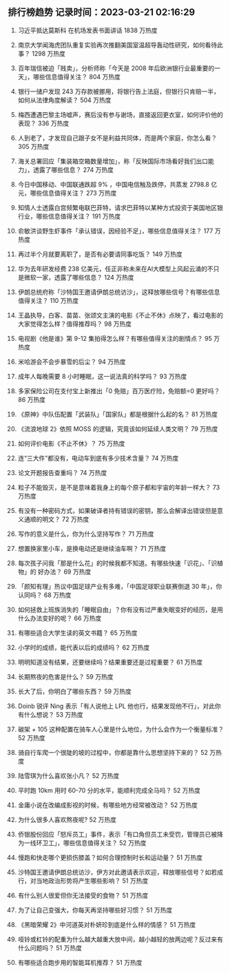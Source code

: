 
## 排行榜趋势 记录时间：2023-03-21 02:16:29
  
  1. 习近平抵达莫斯科 在机场发表书面讲话 1838 万热度
    
  2. 南京大学闻海虎团队重复实验再次推翻美国室温超导轰动性研究，如何看待此事？ 1298 万热度
    
  3. 百年瑞信被迫「贱卖」，分析师称「今天是 2008 年后欧洲银行业最重要的一天」，哪些信息值得关注？ 804 万热度
    
  4. 银行一储户发现 243 万存款被挪用，将银行告上法庭，但银行只肯赔一半，如何从法律角度解读？ 504 万热度
    
  5. 梅西遭遇巴黎主场嘘声，赛后没有参与谢场，直接返回更衣室，如何评价他的表现？ 336 万热度
    
  6. 人到老了，才发现自己跟子女不是利益共同体，而是两个家庭，你怎么看？ 305 万热度
    
  7. 海关总署回应「集装箱空箱数量增加」，称「反映国际市场看好我们出口能力」，透露了哪些信息？ 274 万热度
    
  8. 今日中国移动、中国联通跌超 9% ，中国电信触及跌停，共蒸发 2798.8 亿元，哪些信息值得关注？ 273 万热度
    
  9. 知情人士透露白宫频繁电联巴菲特，请求巴菲特以某种方式投资于美国地区银行业，哪些信息值得关注？ 191 万热度
    
  10. 俞敏洪谈野生虾事件「承认错误，因经验不足」，哪些信息值得关注？ 177 万热度
    
  11. 再过半个月就要离职了，是否有必要请同事吃饭？ 149 万热度
    
  12. 华为去年研发经费 238 亿美元，任正非称未来在AI大模型上风起云涌的不只是微软一家，透露了哪些信息？ 124 万热度
    
  13. 伊朗总统府称「沙特国王邀请伊朗总统访沙」，这释放哪些信号？有哪些信息值得关注？ 110 万热度
    
  14. 王晶执导，白客、苗苗、张颂文主演的电影《不止不休》点映了，看过电影的大家觉得怎么样？值得推荐吗？ 98 万热度
    
  15. 电视剧《他是谁》第 9-12 集拍得怎么样？有哪些值得关注的剧情点？ 95 万热度
    
  16. 米哈游会不会步暴雪的后尘？ 94 万热度
    
  17. 成年人每晚需要 8 小时睡眠，这一说法真的科学吗？ 93 万热度
    
  18. 多家保险公司在支付宝上新推出「0 免赔」百万医疗险，免赔额=0 更好吗？ 86 万热度
    
  19. 《原神》中队伍配置「武装队」「国家队」都是根据什么起的名？ 81 万热度
    
  20. 《流浪地球 2》依照 MOSS 的逻辑，究竟该如何延续人类文明？ 79 万热度
    
  21. 如何评价电影《不止不休》？ 75 万热度
    
  22. 连“三大件”都没有，电动车到底有多少技术含量？ 74 万热度
    
  23. 论文开题报告查重吗？ 74 万热度
    
  24. 粒子不能毁灭，是不是意味着我身上的每个原子都和宇宙的年龄一样大？ 73 万热度
    
  25. 有没有一种密码方式，如果破译者持有错误的密钥，那么会解译出错误但是意义通顺的明文？ 72 万热度
    
  26. 写作的意义是什么，你为什么坚持写作？ 71 万热度
    
  27. 想置换家里小车，是换电动还是继续油车啊？ 71 万热度
    
  28. 每次孩子问我「那是什么花」的时候我都不知道。有哪些快速「识花」、「识植物」的 好办法？ 69 万热度
    
  29. 「颜知有理」热议中国足球产业有多难，「中国足球职业联赛倒退 30 年」，你认同吗？ 68 万热度
    
  30. 如何拯救上班族消失的「睡眠自由」？你有没有过严重失眠变好的经历，是用什么办法变好的呢？ 66 万热度
    
  31. 有哪些适合大学生读的英文书籍？ 65 万热度
    
  32. 小学时的成绩，能代表以后的成绩吗？ 62 万热度
    
  33. 明明知道没有结果，还要继续吗？结果重要还是过程重要？ 61 万热度
    
  34. 长期熬夜的危害是什么？ 59 万热度
    
  35. 长大了后，你明白了哪些东西？ 59 万热度
    
  36. Doinb 锐评 Ning 表示「有人说他上 LPL 他也行，结果发现他不行」，对此你有什么想说？ 53 万热度
    
  37. 碳架 + 105 这种配置在骑车人心里是什么地位，为什么会作为一个衡量标准？ 52 万热度
    
  38. 骑自行车爬一个很陡的坡的过程中，你都是靠什么思想坚持下来的？ 52 万热度
    
  39. 陆雪琪为什么喜欢张小凡？ 52 万热度
    
  40. 平时跑 10km 用时 60-70 分的水平，能顺利完成全马吗？ 52 万热度
    
  41. 金庸小说在改编成影视的时候，有哪些地方经常被改动？ 52 万热度
    
  42. 为什么很多人喜欢熬夜呢? 52 万热度
    
  43. 侨银股份回应「怒斥员工」事件，表示「有口角但员工未受罚，管理员已被降为一线环卫工」，哪些信息值得关注？ 52 万热度
    
  44. 慢跑和快走哪个更损伤膝盖？如何合理控制时长和运动量？ 51 万热度
    
  45. 沙特国王邀请伊朗总统访沙，伊方对此邀请表示欢迎，释放哪些信号？如若成行，对当地政治形势将产生哪些影响？ 51 万热度
    
  46. 有什么别人很爱但你无法接受的食物？ 51 万热度
    
  47. 为了让自己变强大，你每天再坚持哪些好习惯？ 51 万热度
    
  48. 《黑暗荣耀 2》中河道英对朴妍珍到底是什么样的情感？ 51 万热度
    
  49. 哑铃或杠铃的配重为什么越大越重大放中间，越小越轻的放两边呢？反过来有什么问题吗？ 51 万热度
    
  50. 有哪些适合跑步用的智能耳机推荐？ 51 万热度
    